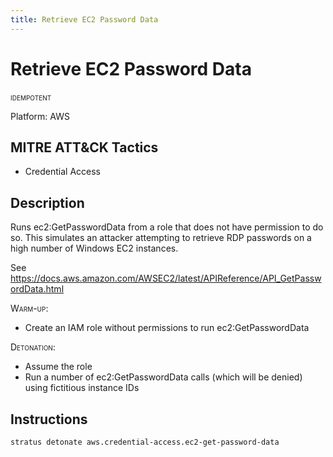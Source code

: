 ```yaml
---
title: Retrieve EC2 Password Data
---
```


# Retrieve EC2 Password Data


 <span class="smallcaps w3-badge w3-blue w3-round w3-text-white" title="This attack technique can be detonated multiple times">idempotent</span> 

Platform: AWS

## MITRE ATT&CK Tactics


- Credential Access

## Description


Runs ec2:GetPasswordData from a role that does not have permission to do so. This simulates an attacker attempting to
retrieve RDP passwords on a high number of Windows EC2 instances.

See https://docs.aws.amazon.com/AWSEC2/latest/APIReference/API_GetPasswordData.html

<span style="font-variant: small-caps;">Warm-up</span>: 

- Create an IAM role without permissions to run ec2:GetPasswordData

<span style="font-variant: small-caps;">Detonation</span>: 

- Assume the role 
- Run a number of ec2:GetPasswordData calls (which will be denied) using fictitious instance IDs


## Instructions

```bash title="Detonate with Stratus Red Team"
stratus detonate aws.credential-access.ec2-get-password-data
```